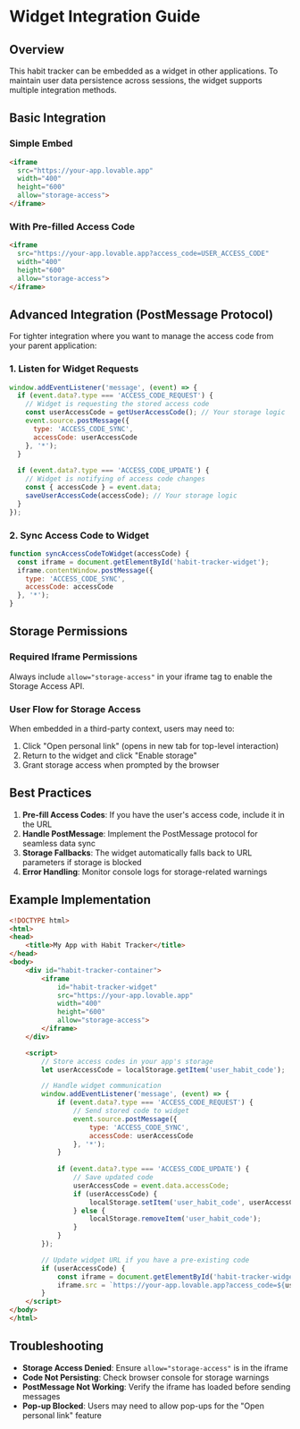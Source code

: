 # Widget Integration Guide

## Overview

This habit tracker can be embedded as a widget in other applications. To maintain user data persistence across sessions, the widget supports multiple integration methods.

## Basic Integration

### Simple Embed
```html
<iframe 
  src="https://your-app.lovable.app" 
  width="400" 
  height="600"
  allow="storage-access">
</iframe>
```

### With Pre-filled Access Code
```html
<iframe 
  src="https://your-app.lovable.app?access_code=USER_ACCESS_CODE" 
  width="400" 
  height="600"
  allow="storage-access">
</iframe>
```

## Advanced Integration (PostMessage Protocol)

For tighter integration where you want to manage the access code from your parent application:

### 1. Listen for Widget Requests
```javascript
window.addEventListener('message', (event) => {
  if (event.data?.type === 'ACCESS_CODE_REQUEST') {
    // Widget is requesting the stored access code
    const userAccessCode = getUserAccessCode(); // Your storage logic
    event.source.postMessage({
      type: 'ACCESS_CODE_SYNC',
      accessCode: userAccessCode
    }, '*');
  }
  
  if (event.data?.type === 'ACCESS_CODE_UPDATE') {
    // Widget is notifying of access code changes
    const { accessCode } = event.data;
    saveUserAccessCode(accessCode); // Your storage logic
  }
});
```

### 2. Sync Access Code to Widget
```javascript
function syncAccessCodeToWidget(accessCode) {
  const iframe = document.getElementById('habit-tracker-widget');
  iframe.contentWindow.postMessage({
    type: 'ACCESS_CODE_SYNC',
    accessCode: accessCode
  }, '*');
}
```

## Storage Permissions

### Required Iframe Permissions
Always include `allow="storage-access"` in your iframe tag to enable the Storage Access API.

### User Flow for Storage Access
When embedded in a third-party context, users may need to:
1. Click "Open personal link" (opens in new tab for top-level interaction)
2. Return to the widget and click "Enable storage"
3. Grant storage access when prompted by the browser

## Best Practices

1. **Pre-fill Access Codes**: If you have the user's access code, include it in the URL
2. **Handle PostMessage**: Implement the PostMessage protocol for seamless data sync
3. **Storage Fallbacks**: The widget automatically falls back to URL parameters if storage is blocked
4. **Error Handling**: Monitor console logs for storage-related warnings

## Example Implementation

```html
<!DOCTYPE html>
<html>
<head>
    <title>My App with Habit Tracker</title>
</head>
<body>
    <div id="habit-tracker-container">
        <iframe 
            id="habit-tracker-widget"
            src="https://your-app.lovable.app"
            width="400" 
            height="600"
            allow="storage-access">
        </iframe>
    </div>

    <script>
        // Store access codes in your app's storage
        let userAccessCode = localStorage.getItem('user_habit_code');

        // Handle widget communication
        window.addEventListener('message', (event) => {
            if (event.data?.type === 'ACCESS_CODE_REQUEST') {
                // Send stored code to widget
                event.source.postMessage({
                    type: 'ACCESS_CODE_SYNC',
                    accessCode: userAccessCode
                }, '*');
            }
            
            if (event.data?.type === 'ACCESS_CODE_UPDATE') {
                // Save updated code
                userAccessCode = event.data.accessCode;
                if (userAccessCode) {
                    localStorage.setItem('user_habit_code', userAccessCode);
                } else {
                    localStorage.removeItem('user_habit_code');
                }
            }
        });

        // Update widget URL if you have a pre-existing code
        if (userAccessCode) {
            const iframe = document.getElementById('habit-tracker-widget');
            iframe.src = `https://your-app.lovable.app?access_code=${userAccessCode}`;
        }
    </script>
</body>
</html>
```

## Troubleshooting

- **Storage Access Denied**: Ensure `allow="storage-access"` is in the iframe
- **Code Not Persisting**: Check browser console for storage warnings
- **PostMessage Not Working**: Verify the iframe has loaded before sending messages
- **Pop-up Blocked**: Users may need to allow pop-ups for the "Open personal link" feature